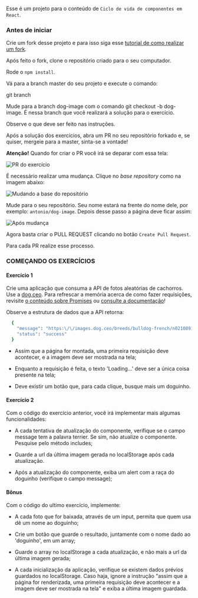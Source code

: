 Esse é um projeto para o conteúdo de `Ciclo de vida de componentes em React`.

### Antes de iniciar

Crie um fork desse projeto e para isso siga esse [tutorial de como realizar um fork](https://guides.github.com/activities/forking/).

Após feito o fork, clone o repositório criado para o seu computador.

Rode o `npm install`.

Vá para a branch master do seu projeto e execute o comando:

git branch

Mude para a branch dog-image com o comando git checkout -b dog-image. É nessa branch que você realizará a solução para o exercício.

Observe o que deve ser feito nas instruções.

Após a solução dos exercícios, abra um PR no seu repositório forkado e, se quiser, mergeie para a master, sinta-se a vontade!

**Atenção!** Quando for criar o PR você irá se deparar com essa tela:
  
![PR do exercício](images/example-pr.png)

É necessário realizar uma mudança. Clique no *base repository* como na imagem abaixo:

![Mudando a base do repositório](images/change-base.png)

Mude para o seu repositório. Seu nome estará na frente do nome dele, por exemplo: `antonio/dog-image`. Depois desse passo a página deve ficar assim:

![Após mudança](images/after-change.png)

Agora basta criar o PULL REQUEST clicando no botão `Create Pull Request`.

Para cada PR realize esse processo.

### COMEÇANDO OS EXERCÍCIOS

#### Exercício 1

Crie uma aplicação que consuma a API de fotos aleatórias de cachorros. Use a [dog.ceo](https://dog.ceo/dog-api/). Para refrescar a memória acerca de como fazer requisições, revisite [o conteúdo sobre Promises](https://app.betrybe.com/course/fundamentals/js-asynchronous/promises) ou [consulte a documentação](https://developer.mozilla.org/pt-BR/docs/Web/API/Fetch_API/Using_Fetch)!

Observe a estrutura de dados que a API retorna:

```bash 
  {
    "message": "https:\/\/images.dog.ceo/breeds/bulldog-french/n02108915_5306.jpg",
    "status": "success"
  }
```
  -  Assim que a página for montada, uma primeira requisição deve acontecer, e a imagem deve ser mostrada na tela;

  -  Enquanto a requisição é feita, o texto 'Loading...' deve ser a única coisa presente na tela;

  -  Deve existir um botão que, para cada clique, busque mais um doguinho.


#### Exercício 2

Com o código do exercício anterior, você irá implementar mais algumas funcionalidades:

-  A cada tentativa de atualização do componente, verifique se o campo message tem a palavra terrier. Se sim, não atualize o componente. Pesquise pelo método includes;

-  Guarde a url da última imagem gerada no localStorage após cada atualização.

-  Após a atualização do componente, exiba um alert com a raça do doguinho (verifique o campo message);

#### Bônus

Com o código do ultimo exercício, implemente:

-  A cada foto que for baixada, através de um input, permita que quem usa dê um nome ao doguinho;

-  Crie um botão que guarde o resultado, juntamente com o nome dado ao 'doguinho', em um array;

-  Guarde o array no localStorage a cada atualização, e não mais a url da última imagem gerada;

-  A cada inicialização da aplicação, verifique se existem dados prévios guardados no localStorage. Caso haja, ignore a instrução "assim que a página for renderizada, uma primeira requisição deve acontecer e a imagem deve ser mostrada na tela" e exiba a última imagem guardada.
